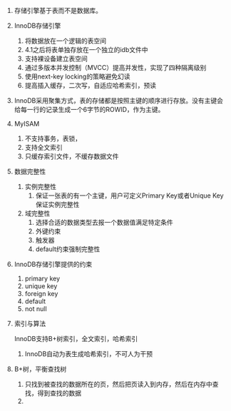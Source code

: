 1. 存储引擎基于表而不是数据库。

2. InnoDB存储引擎

   1. 将数据放在一个逻辑的表空间
   2. 4.1之后将表单独存放在一个独立的idb文件中
   3. 支持裸设备建立表空间
   4. 通过多版本并发控制（MVCC）提高并发性，实现了四种隔离级别
   5. 使用next-key locking的策略避免幻读
   6. 提高插入缓存，二次写，自适应哈希索引，预读

3. InnoDB采用聚集方式，表的存储都是按照主键的顺序进行存放。没有主键会给每一行的记录生成一个6字节的ROWID，作为主键。

4. MyISAM

   1. 不支持事务，表锁，
   2. 支持全文索引
   3. 只缓存索引文件，不缓存数据文件

5. 数据完整性

   1. 实例完整性
      1. 保证一张表的有一个主键，用户可定义Primary Key或者Unique Key保证实例完整性
   2. 域完整性
      1. 选择合适的数据类型去报一个数据值满足特定条件
      2. 外键约束
      3. 触发器
      4. default约束强制完整性

6. InnoDB存储引擎提供的约束

   1. primary key
   2. unique key
   3. foreign key
   4. default
   5. not null

7. 索引与算法

   InnoDB支持B+树索引，全文索引，哈希索引

   1. InnoDB自动为表生成哈希索引，不可人为干预

8. B+树，平衡查找树

   1. 只找到被查找的数据所在的页，然后把页读入到内存，然后在内存中查找，得到查找的数据
   2. 